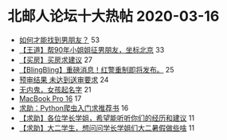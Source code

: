 # 北邮人论坛十大热帖 2020-03-16

- [如何才能找到男朋友？](https://bbs.byr.cn/article/Feeling/3141539) 53
- [【王道】帮90年小姐姐征男朋友，坐标北京](https://bbs.byr.cn/article/Friends/1954536) 33
- [【买房】买房求建议](https://bbs.byr.cn/article/Home/122762) 27
- [【BlingBling】重磅消息！红警重制即将发布。](https://bbs.byr.cn/article/PCGame/132284) 25
- [预审结果 未达到送审要求](https://bbs.byr.cn/article/Paper/38479) 24
- [无内鬼，女孩起名字](https://bbs.byr.cn/article/Talking/6187419) 21
- [MacBook Pro 16](https://bbs.byr.cn/article/Notebook/181438) 17
- [求助：Python爬虫入门求推荐书](https://bbs.byr.cn/article/Python/24923) 16
- [【求助】各位学长学姐，希望能听听你们的经历和建议](https://bbs.byr.cn/article/WorkLife/1141627) 11
- [【求助】大二学生，想问问学长学姐们大二暑假做些啥](https://bbs.byr.cn/article/Job/2080301) 11


